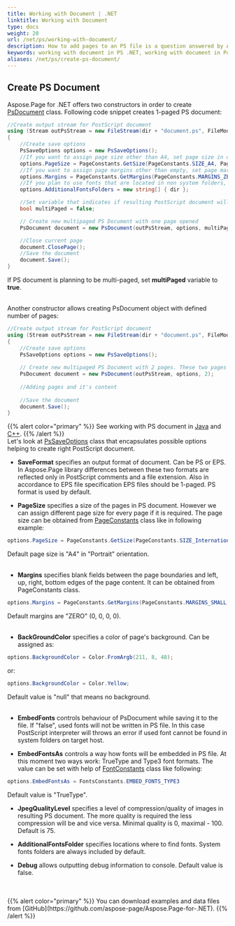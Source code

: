```yaml
---
title: Working with Document | .NET
linktitle: Working with Document
type: docs
weight: 20
url: /net/ps/working-with-document/
description: How to add pages to an PS file is a question answered by Aspose.Page API solution.  See how to use the functionality in .NET.
keywords: working with document in PS .NET, working with document in PostScript .NET, working with document in EPS .NET
aliases: /net/ps/create-ps-document/
---
```


## **Create PS Document**

Aspose.Page for .NET offers two constructors in order to create [PsDocument](https://reference.aspose.com/page/net/aspose.page.eps/psdocument/) class. Following code snippet creates 1-paged PS document:

```C#
//Create output stream for PostScript document
using (Stream outPsStream = new FileStream(dir + "document.ps", FileMode.Create))
{
    //Create save options
    PsSaveOptions options = new PsSaveOptions();
    //If you want to assign page size other than A4, set page size in options
    options.PageSize = PageConstants.GetSize(PageConstants.SIZE_A4, PageConstants.ORIENTATION_PORTRAIT);
    //If you want to assign page margins other than empty, set page margins in options
    options.Margins = PageConstants.GetMargins(PageConstants.MARGINS_ZERO);
    //If you plan to use fonts that are located in non system folders, set additional fonts folders in options
    options.AdditionalFontsFolders = new string[] { dir };

    //Set variable that indicates if resulting PostScript document will be multipaged
    bool multiPaged = false;

    // Create new multipaged PS Document with one page opened
    PsDocument document = new PsDocument(outPsStream, options, multiPaged);

    //Close current page
    document.ClosePage();
    //Save the document
    document.Save();
}
```
If PS document is planning to be multi-paged, set **multiPaged** variable to **true**.
<br>
<br>

Another constructor allows creating PsDocument object with defined number of pages:
```C#
//Create output stream for PostScript document
using (Stream outPsStream = new FileStream(dir + "document.ps", FileMode.Create))
{
    //Create save options
    PsSaveOptions options = new PsSaveOptions();
    
    // Create new multipaged PS Document with 2 pages. These two pages are not created. It must be added by AddPage() method.
    PsDocument document = new PsDocument(outPsStream, options, 2);
    
    //Adding pages and it's content
    
    //Save the document
    document.Save();
}
```
{{% alert color="primary" %}}
See working with PS document in [Java](/page/java/ps/working-with-document/) and [C++](/page/cpp/ps/working-with-document/).
{{% /alert %}}
<br>
Let's look at [PsSaveOptions](https://reference.aspose.com/page/net/aspose.page.eps.device/pssaveoptions/) class that encapsulates possible options helping to create right PostScript document.
<br>
- **SaveFormat** specifies an output format of document. Can be PS or EPS. In Aspose.Page library differences between these two formats are reflected only in PostScript comments and a file extension.
Also in accordance to EPS file specification EPS files should be 1-paged. PS format is used by default.

- **PageSize** specifies a size of the pages in PS document. However we can assign different page size for every page if it is required. The page size can be obtained from [PageConstants](https://reference.aspose.com/page/net/aspose.page.eps/pageconstants/) class like in following example:
```C#
options.PageSize = PageConstants.GetSize(PageConstants.SIZE_International, PageConstants.ORIENTATION_PORTRAIT);
```
Default page size is "A4" in "Portrait" orientation.
<br>
<br>
- **Margins** specifies blank fields between the page boundaries and left, up, right, bottom edges of the page content. It can be obtained from PageConstants class.
```C#
options.Margins = PageConstants.GetMargins(PageConstants.MARGINS_SMALL); // 20 points for each margin
```
Default margins are "ZERO" (0, 0, 0, 0).
<br>
<br>
- **BackGroundColor** specifies a color of page's background. Can be assigned as:
```C#
options.BackgroundColor = Color.FromArgb(211, 8, 48);
```
or:
```C#
options.BackgroundColor = Color.Yellow;
```
Default value is "null" that means no background.
<br>
<br>
- **EmbedFonts** controls behaviour of PsDocument while saving it to the file. If "false", used fonts will not be written in PS file. In this case PostScript interpreter will throws an error if used font cannot be found in system folders on target host.

- **EmbedFontsAs** controls a way how fonts will be embedded in PS file. At this moment two ways work: TrueType and Type3 font formats. The value can be set with help of [FontConstants](https://reference.aspose.com/page/net/aspose.page.eps/fontconstants/) class like following:
```C#
options.EmbedFontsAs = FontsConstants.EMBED_FONTS_TYPE3
```
Default value is "TrueType".

- **JpegQualityLevel** specifies a level of compression/quality of images in resulting PS document. The more quality is required the less compression will be and vice versa. Minimal quality is 0, maximal - 100. Default is 75.

- **AdditionalFontsFolder** specifies locations where to find fonts. System fonts folders are always included by default.

- **Debug** allows outputting debug information to console. Default value is false.

<br>
<br>
{{% alert color="primary" %}}
You can download examples and data files from [GitHub](https://github.com/aspose-page/Aspose.Page-for-.NET). {{% /alert %}} 
